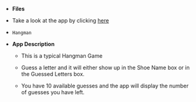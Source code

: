 * **Files**

* Take a look at the app by clicking <a href="https://yolandamac.github.io/yolandamac.hangman.io//">here</a>

 * `Hangman`

* **App Description**

   * This is a typical Hangman Game

   * Guess a letter and it will either show up in the Shoe Name box or in the Guessed Letters box.

   * You have 10 available guesses and the app will display the number of guesses you have left. 
